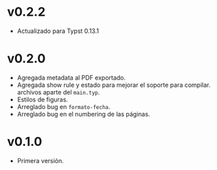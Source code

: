 # v0.2.2
- Actualizado para Typst 0.13.1

# v0.2.0
- Agregada metadata al PDF exportado.
- Agregada show rule y estado para mejorar el soporte para compilar.
  archivos aparte del `main.typ`.
- Estilos de figuras.
- Arreglado bug en `formato-fecha`.
- Arreglado bug en el numbering de las páginas.

# v0.1.0
- Primera versión.
